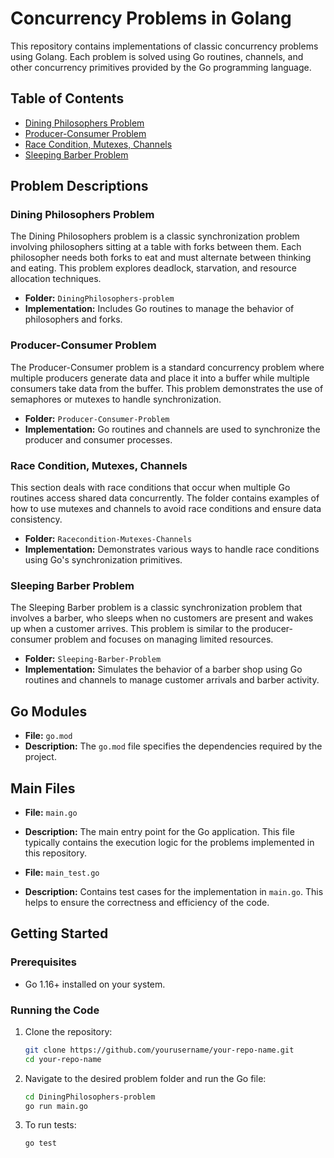 # Concurrency Problems in Golang

This repository contains implementations of classic concurrency problems using Golang. Each problem is solved using Go routines, channels, and other concurrency primitives provided by the Go programming language.

## Table of Contents

- [Dining Philosophers Problem](#dining-philosophers-problem)
- [Producer-Consumer Problem](#producer-consumer-problem)
- [Race Condition, Mutexes, Channels](#race-condition-mutexes-channels)
- [Sleeping Barber Problem](#sleeping-barber-problem)

## Problem Descriptions

### Dining Philosophers Problem

The Dining Philosophers problem is a classic synchronization problem involving philosophers sitting at a table with forks between them. Each philosopher needs both forks to eat and must alternate between thinking and eating. This problem explores deadlock, starvation, and resource allocation techniques.

- **Folder:** `DiningPhilosophers-problem`
- **Implementation:** Includes Go routines to manage the behavior of philosophers and forks.

### Producer-Consumer Problem

The Producer-Consumer problem is a standard concurrency problem where multiple producers generate data and place it into a buffer while multiple consumers take data from the buffer. This problem demonstrates the use of semaphores or mutexes to handle synchronization.

- **Folder:** `Producer-Consumer-Problem`
- **Implementation:** Go routines and channels are used to synchronize the producer and consumer processes.

### Race Condition, Mutexes, Channels

This section deals with race conditions that occur when multiple Go routines access shared data concurrently. The folder contains examples of how to use mutexes and channels to avoid race conditions and ensure data consistency.

- **Folder:** `Racecondition-Mutexes-Channels`
- **Implementation:** Demonstrates various ways to handle race conditions using Go's synchronization primitives.

### Sleeping Barber Problem

The Sleeping Barber problem is a classic synchronization problem that involves a barber, who sleeps when no customers are present and wakes up when a customer arrives. This problem is similar to the producer-consumer problem and focuses on managing limited resources.

- **Folder:** `Sleeping-Barber-Problem`
- **Implementation:** Simulates the behavior of a barber shop using Go routines and channels to manage customer arrivals and barber activity.

## Go Modules

- **File:** `go.mod`
- **Description:** The `go.mod` file specifies the dependencies required by the project.

## Main Files

- **File:** `main.go`
- **Description:** The main entry point for the Go application. This file typically contains the execution logic for the problems implemented in this repository.

- **File:** `main_test.go`
- **Description:** Contains test cases for the implementation in `main.go`. This helps to ensure the correctness and efficiency of the code.

## Getting Started

### Prerequisites

- Go 1.16+ installed on your system.

### Running the Code

1. Clone the repository:

    ```bash
    git clone https://github.com/yourusername/your-repo-name.git
    cd your-repo-name
    ```

2. Navigate to the desired problem folder and run the Go file:

    ```bash
    cd DiningPhilosophers-problem
    go run main.go
    ```

3. To run tests:

    ```bash
    go test
    ```

